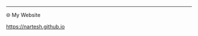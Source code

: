 
-------------------------------------------------------------------------------------------------------------------------------------------------------------------------
:globe_with_meridians: My Website

https://nartesh.github.io
